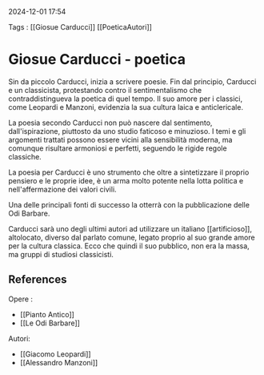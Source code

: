 2024-12-01 17:54

Tags : [[Giosue Carducci]] [[PoeticaAutori]]

# Giosue Carducci - poetica

Sin da piccolo Carducci, inizia a scrivere poesie. Fin dal principio, Carducci e un classicista, protestando contro il sentimentalismo che contraddistingueva la poetica di quel tempo. Il suo amore per i classici, come Leopardi e Manzoni, evidenzia la sua cultura laica e anticlericale.

La poesia secondo Carducci non può nascere dal sentimento, dall'ispirazione, piuttosto da uno studio faticoso e minuzioso. I temi e gli argomenti trattati possono essere vicini alla sensibilità moderna, ma comunque risultare armoniosi e perfetti, seguendo le rigide regole classiche.

La poesia per Carducci è uno strumento che oltre a sintetizzare il proprio pensiero e le proprie idee, è un arma molto potente nella lotta politica e nell'affermazione dei valori civili.

Una delle principali fonti di successo la otterrà con la pubblicazione delle Odi Barbare.

Carducci sarà uno degli ultimi autori ad utilizzare un italiano [[artificioso]], altolocato, diverso dal parlato comune, legato proprio al suo grande amore per la cultura classica. Ecco che quindi il suo pubblico, non era la massa, ma gruppi di studiosi classicisti.

## References

Opere : 
- [[Pianto Antico]]
- [[Le Odi Barbare]]

Autori:
- [[Giacomo Leopardi]]
- [[Alessandro Manzoni]]